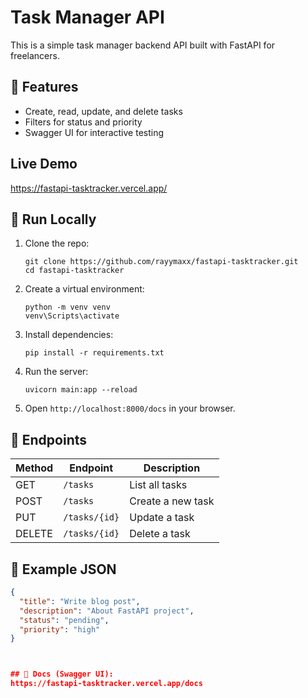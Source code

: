 # Task Manager API

This is a simple task manager backend API built with FastAPI for freelancers.

## 🔧 Features

- Create, read, update, and delete tasks
- Filters for status and priority
- Swagger UI for interactive testing

## Live Demo
https://fastapi-tasktracker.vercel.app/

## 🚀 Run Locally

1. Clone the repo:
    ```
    git clone https://github.com/rayymaxx/fastapi-tasktracker.git
    cd fastapi-tasktracker
    ```

2. Create a virtual environment:
    ```
    python -m venv venv
    venv\Scripts\activate
    ```

3. Install dependencies:
    ```
    pip install -r requirements.txt
    ```

4. Run the server:
    ```
    uvicorn main:app --reload
    ```

5. Open `http://localhost:8000/docs` in your browser.

## 🔎 Endpoints

| Method | Endpoint       | Description         |
|--------|----------------|---------------------|
| GET    | `/tasks`       | List all tasks      |
| POST   | `/tasks`       | Create a new task   |
| PUT    | `/tasks/{id}`  | Update a task       |
| DELETE | `/tasks/{id}`  | Delete a task       |

## 📝 Example JSON
```json
{
  "title": "Write blog post",
  "description": "About FastAPI project",
  "status": "pending",
  "priority": "high"
}



## 📘 Docs (Swagger UI): 
https://fastapi-tasktracker.vercel.app/docs